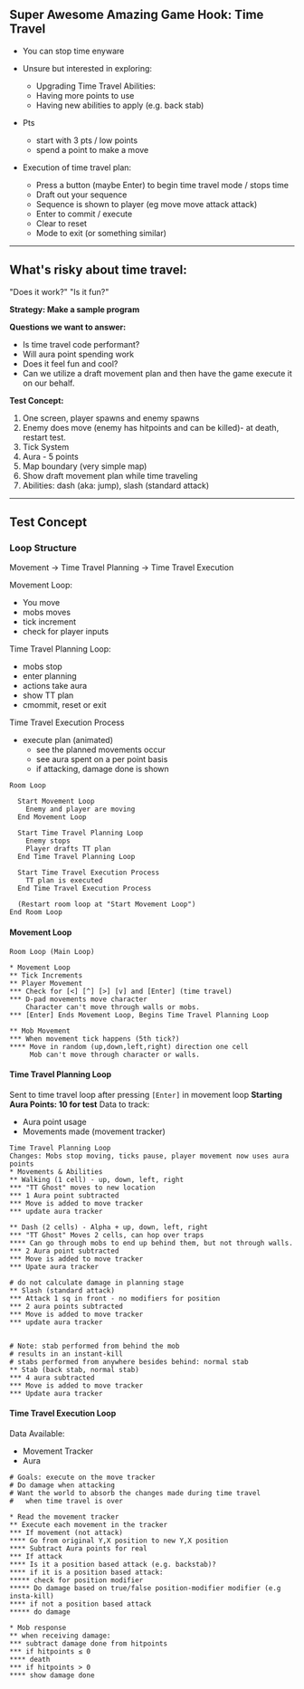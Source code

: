 ## Super Awesome Amazing Game Hook: Time Travel
* You can stop time enyware
* Unsure but interested in exploring:
  * Upgrading Time Travel Abilities:
  * Having more points to use
  * Having new abilities to apply (e.g. back stab)
* Pts
  * start with 3 pts / low points
  * spend a point to make a move

* Execution of time travel plan:
  * Press a button (maybe Enter) to begin time travel mode / stops time
  * Draft out your sequence
  * Sequence is shown to player (eg move move attack attack)
  * Enter to commit / execute
  * Clear to reset
  * Mode to exit (or something similar)
 
---

## What's risky about time travel:
"Does it work?"
"Is it fun?"

**Strategy: Make a sample program**

**Questions we want to answer:**
* Is time travel code performant?
* Will aura point spending work
* Does it feel fun and cool?
* Can we utilize a draft movement plan and then have the game execute it on our behalf.

**Test Concept:**
1. One screen, player spawns and enemy spawns
2. Enemy does move (enemy has hitpoints and can be killed)- at death, restart test.
4. Tick System
5. Aura - 5 points
6. Map boundary (very simple map)
7. Show draft movement plan while time traveling
8. Abilities: dash (aka: jump), slash (standard attack)

---

## Test Concept

### Loop Structure
Movement -> Time Travel Planning -> Time Travel Execution 

Movement Loop:
* You move
* mobs moves
* tick increment
* check for player inputs

Time Travel Planning Loop:
* mobs stop
* enter planning
* actions take aura
* show TT plan
* cmommit, reset or exit

Time Travel Execution Process
* execute plan (animated)
  * see the planned movements occur
  * see aura spent on a per point basis
  * if attacking, damage done is shown

```
Room Loop

  Start Movement Loop
    Enemy and player are moving
  End Movement Loop
  
  Start Time Travel Planning Loop
    Enemy stops
    Player drafts TT plan
  End Time Travel Planning Loop
  
  Start Time Travel Execution Process
    TT plan is executed
  End Time Travel Execution Process

  (Restart room loop at "Start Movement Loop")
End Room Loop
```

#### Movement Loop
```
Room Loop (Main Loop)

* Movement Loop
** Tick Increments
** Player Movement
*** Check for [<] [^] [>] [v] and [Enter] (time travel)
*** D-pad movements move character
    Character can't move through walls or mobs.
*** [Enter] Ends Movement Loop, Begins Time Travel Planning Loop 

** Mob Movement
*** When movement tick happens (5th tick?)
**** Move in random (up,down,left,right) direction one cell
     Mob can't move through character or walls.
```

#### Time Travel Planning Loop
Sent to time travel loop after pressing `[Enter]` in movement loop
**Starting Aura Points: 10 for test**
Data to track: 
* Aura point usage
* Movements made (movement tracker)

```
Time Travel Planning Loop
Changes: Mobs stop moving, ticks pause, player movement now uses aura points
* Movements & Abilities
** Walking (1 cell) - up, down, left, right
*** "TT Ghost" moves to new location
*** 1 Aura point subtracted
*** Move is added to move tracker
*** update aura tracker

** Dash (2 cells) - Alpha + up, down, left, right
*** "TT Ghost" Moves 2 cells, can hop over traps
**** Can go through mobs to end up behind them, but not through walls.
*** 2 Aura point subtracted
*** Move is added to move tracker
*** Upate aura tracker

# do not calculate damage in planning stage
** Slash (standard attack)
*** Attack 1 sq in front - no modifiers for position
*** 2 aura points subtracted
*** Move is added to move tracker
*** update aura tracker


# Note: stab performed from behind the mob
# results in an instant-kill
# stabs performed from anywhere besides behind: normal stab
** Stab (back stab, normal stab)
*** 4 aura subtracted
*** Move is added to move tracker
*** Update aura tracker
```

#### Time Travel Execution Loop
Data Available:
* Movement Tracker
* Aura

```
# Goals: execute on the move tracker
# Do damage when attacking
# Want the world to absorb the changes made during time travel
#   when time travel is over

* Read the movement tracker
** Execute each movement in the tracker
*** If movement (not attack)
**** Go from original Y,X position to new Y,X position
**** Subtract Aura points for real
*** If attack
**** Is it a position based attack (e.g. backstab)?
**** if it is a position based attack:
***** check for position modifier
***** Do damage based on true/false position-modifier modifier (e.g insta-kill)
**** if not a position based attack
***** do damage

* Mob response
** when receiving damage:
*** subtract damage done from hitpoints
*** if hitpoints ≤ 0
**** death
*** if hitpoints > 0
**** show damage done
```

